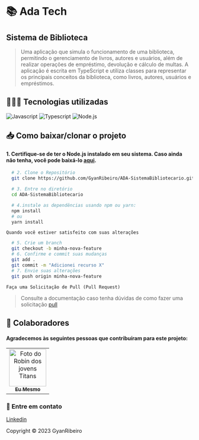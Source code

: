 ﻿# 📚 Ada Tech

## Sistema de Biblioteca

> Uma aplicação que simula o funcionamento de uma biblioteca, permitindo o gerenciamento de livros, autores e usuários, além de realizar operações de empréstimo, devolução e cálculo de multas. A aplicação é escrita em TypeScript e utiliza classes para representar os principais conceitos da biblioteca, como livros, autores, usuários e empréstimos.

## 🧑🏻‍💻 Tecnologias utilizadas
![Javascript](https://img.shields.io/badge/JavaScript-F7DF1E?style=for-the-badge&logo=javascript&logoColor=black)
![Typescript](https://img.shields.io/badge/TypeScript-007ACC?style=for-the-badge&logo=typescript&logoColor=white)
![Node.js](https://img.shields.io/badge/Node.js-43853D?style=for-the-badge&logo=node.js&logoColor=white)

## 📥 Como baixar/clonar o projeto
#### 1. Certifique-se de ter o Node.js instalado em seu sistema. Caso ainda não tenha, você pode baixá-lo [aqui](https://nodejs.org/).

```bash
  # 2. Clone o Repositório
  git clone https://github.com/GyanRibeiro/ADA-SistemaBibliotecario.git
```
```bash
  # 3. Entre no diretório
  cd ADA-SistemaBibliotecario
```

```bash
  # 4.instale as dependências usando npm ou yarn:
  npm install
  # ou
  yarn install
```

`Quando você estiver satisfeito com suas alterações`

``` bash
  # 5. Crie um branch
  git checkout -b minha-nova-feature
  # 6. Confirme e commit suas mudanças
  git add .
  git commit -m "Adicionei recurso X"
  # 7. Envie suas alterações
  git push origin minha-nova-feature
```
`Faça uma Solicitação de Pull (Pull Request)`
> Consulte a documentação caso tenha dúvidas de como fazer uma solicitação [pull](https://help.github.com/en/github/collaborating-with-issues-and-pull-requests/creating-a-pull-request)

## 🤝 Colaboradores

#### Agradecemos às seguintes pessoas que contribuíram para este projeto:

<table>
  <tr>
    <td align="center">
      <a href="https://github.com/GyanRibeiro">
        <img src="https://conteudo.imguol.com.br/c/parceiros/48/2021/11/24/seu-madruga-em-cena-do-chaves-1637785049183_v2_450x450.jpg" width="100px;" alt="Foto do Robin dos jovens Titans"/><br>
        <sub>
          <b>Eu Mesmo</b>
        </sub>
      </a>
    </td>
  </tr>
</table>

### 📠 Entre em contato
[Linkedin](https://www.linkedin.com/in/gyanribeiro/)

Copyright © 2023 GyanRibeiro

